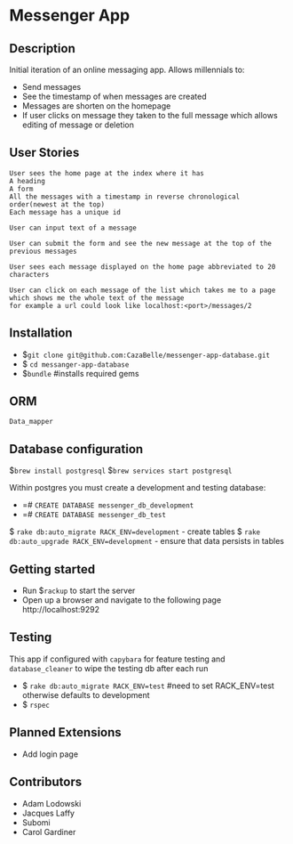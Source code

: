 # Messenger App

Description
-------
Initial iteration of an online messaging app. Allows millennials to:
  * Send messages
  * See the timestamp of when messages are created 
  * Messages are shorten on the homepage
  * If user clicks on message they taken to the full message which allows editing of message or deletion

User Stories
-------
```
User sees the home page at the index where it has
A heading
A form
All the messages with a timestamp in reverse chronological order(newest at the top) 
Each message has a unique id

User can input text of a message

User can submit the form and see the new message at the top of the previous messages

User sees each message displayed on the home page abbreviated to 20 characters

User can click on each message of the list which takes me to a page which shows me the whole text of the message
for example a url could look like localhost:<port>/messages/2
```

Installation
-------
* $`git clone git@github.com:CazaBelle/messenger-app-database.git`
* $ `cd messanger-app-database`
* $`bundle` #installs required gems 

ORM
-------
`Data_mapper`

Database configuration
-------
$`brew install postgresql`
$`brew services start postgresql` 

Within postgres you must create a development and testing database:
 * =# `CREATE DATABASE messenger_db_development`
 * =# `CREATE DATABASE messenger_db_test`

$ `rake db:auto_migrate RACK_ENV=development` - create tables 
$ `rake db:auto_upgrade RACK_ENV=development` - ensure that data persists in tables

Getting started
-------
* Run $`rackup` to start the server
* Open up a browser and navigate to the following page http://localhost:9292

Testing
-------
This app if configured with `capybara` for feature testing and `database_cleaner` to wipe the testing db after each run 

* $ `rake db:auto_migrate RACK_ENV=test` #need to set RACK_ENV=test otherwise defaults to development 
* $ `rspec`
    
Planned Extensions
-------
* Add login page

Contributors 
-------
* Adam Lodowski 
* Jacques Laffy
* Subomi
* Carol Gardiner
